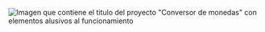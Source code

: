 ![Imagen que contiene el titulo del proyecto "Conversor de monedas" con elementos alusivos al funcionamiento](https://drive.google.com/file/d/15JzFR2bcbJyM99lJBOlrjdtQyV_-j9UI/view?usp=share_link)
